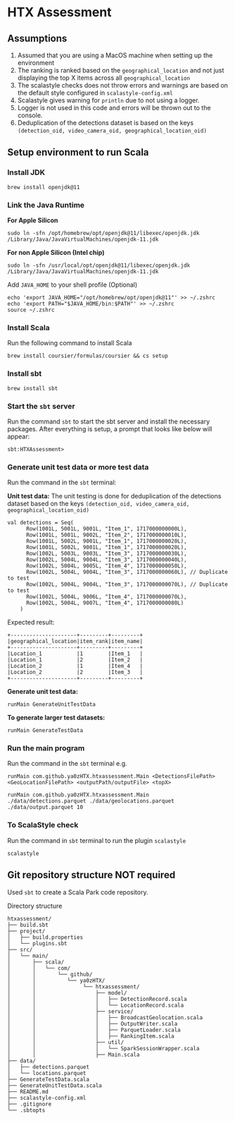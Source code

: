 # HTX Assessment
## Assumptions

1. Assumed that you are using a MacOS machine when setting up the environment
2. The ranking is ranked based on the `geographical_location` and not just displaying the top X items across all `geographical_location`
3. The scalastyle checks does not throw errors and warnings are based on the default style configured in `scalastyle-config.xml`
4. Scalastyle gives warning for `println` due to not using a logger.
5. Logger is not used in this code and errors will be thrown out to the console.
6. Deduplication of the detections dataset is based on the keys `(detection_oid, video_camera_oid, geographical_location_oid)`

## Setup environment to run Scala
### Install JDK
```
brew install openjdk@11
```
### Link the Java Runtime

**For Apple Silicon**

```
sudo ln -sfn /opt/homebrew/opt/openjdk@11/libexec/openjdk.jdk /Library/Java/JavaVirtualMachines/openjdk-11.jdk
```

**For non Apple Silicon (Intel chip)**

```
sudo ln -sfn /usr/local/opt/openjdk@11/libexec/openjdk.jdk /Library/Java/JavaVirtualMachines/openjdk-11.jdk
```

Add `JAVA_HOME` to your shell profile (Optional)

```
echo 'export JAVA_HOME="/opt/homebrew/opt/openjdk@11"' >> ~/.zshrc
echo 'export PATH="$JAVA_HOME/bin:$PATH"' >> ~/.zshrc
source ~/.zshrc
```

### Install Scala
Run the following command to install Scala
```
brew install coursier/formulas/coursier && cs setup
```
### Install sbt
```
brew install sbt
```

### Start the `sbt` server
Run the command `sbt` to start the sbt server and install the necessary packages. After everything is setup, a prompt that looks like below will appear:

```
sbt:HTXAssessment>
```

### Generate unit test data or more test data
Run the command in the `sbt` terminal:

**Unit test data:**
The unit testing is done for deduplication of the detections dataset based on the keys `(detection_oid, video_camera_oid, geographical_location_oid)`

```
val detections = Seq(
      Row(1001L, 5001L, 9001L, "Item_1", 1717000000000L),
      Row(1001L, 5001L, 9002L, "Item_2", 1717000000010L),
      Row(1001L, 5002L, 9001L, "Item_1", 1717000000020L),
      Row(1001L, 5002L, 9001L, "Item_1", 1717000000020L),
      Row(1002L, 5003L, 9003L, "Item_3", 1717000000030L),
      Row(1002L, 5004L, 9004L, "Item_3", 1717000000040L), 
      Row(1002L, 5004L, 9005L, "Item_4", 1717000000050L),
      Row(1002L, 5004L, 9004L, "Item_3", 1717000000060L), // Duplicate to test
      Row(1002L, 5004L, 9004L, "Item_3", 1717000000070L), // Duplicate to test
      Row(1002L, 5004L, 9006L, "Item_4", 1717000000070L),
      Row(1002L, 5004L, 9007L, "Item_4", 1717000000080L)
    )
```
Expected result:
```
+---------------------+---------+---------+
|geographical_location|item_rank|item_name|
+---------------------+---------+---------+
|Location_1           |1        |Item_1   |
|Location_1           |2        |Item_2   |
|Location_2           |1        |Item_4   |
|Location_2           |2        |Item_3   |
+---------------------+---------+---------+
```

**Generate unit test data:**

```
runMain GenerateUnitTestData
```

**To generate larger test datasets:**
```
runMain GenerateTestData
```

### Run the main program
Run the command in the `sbt` terminal e.g. 

`runMain com.github.ya0zHTX.htxassessment.Main <DetectionsFilePath> <GeoLocationFilePath> <outputPath/outputFile> <topX>`

```
runMain com.github.ya0zHTX.htxassessment.Main ./data/detections.parquet ./data/geolocations.parquet ./data/output.parquet 10
```

### To ScalaStyle check
Run the command in `sbt` terminal to run the plugin `scalastyle`

```
scalastyle
```

## Git repository structure **NOT required**
Used `sbt` to create a Scala Park code repository.

Directory structure
```
htxassessment/
├── build.sbt
├── project/
│   ├── build.properties
│   └── plugins.sbt
├── src/
│   └── main/
│       ├── scala/
│       │   └── com/
│       │       └── github/
│       │          └── ya0zHTX/
│       │               └── htxassessment/
│       │                   ├── model/
│       │                   │   ├── DetectionRecord.scala
│       │                   │   └── LocationRecord.scala
│       │                   ├── service/
│       │                   │   ├── BroadcastGeolocation.scala
│       │                   │   ├── OutputWriter.scala
│       │                   │   ├── ParquetLoader.scala
│       │                   │   ├── RankingItem.scala
│       │                   ├── util/
│       │                   │   └── SparkSessionWrapper.scala
│       │                   ├── Main.scala
├── data/
│   ├── detections.parquet
│   └── locations.parquet
├── GenerateTestData.scala
├── GenerateUnitTestData.scala
├── README.md
├── scalastyle-config.xml
├── .gitignore
└── .sbtopts
```

